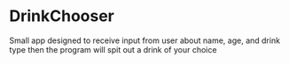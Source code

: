 # DrinkChooser
Small app designed to receive input from user about name, age, and drink type then the program will spit out a drink of your choice
